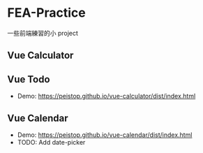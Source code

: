 # FEA-Practice

一些前端練習的小 project

## Vue Calculator

## Vue Todo

* Demo: https://peistop.github.io/vue-calculator/dist/index.html

## Vue Calendar

* Demo: https://peistop.github.io/vue-calendar/dist/index.html
* TODO: Add date-picker
